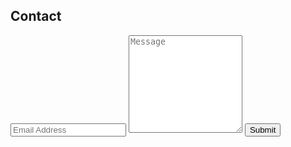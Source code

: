 <h2 class="headline">Contact</h2>

<p class="box">
  <form class="wj-contact" action="https://formspree.io/{{site.email}}" method="POST">
    <input type="text" name="email" placeholder="Email Address">
    <textarea type="text" name="content" rows="10" placeholder="Message"></textarea>
    <input type="hidden" name="_next" value="<REDIRECTION LINK> ">
    <input type="hidden" name="_subject" value="New Contact Form Submission">
    <input type="text" name="_gotcha" style="display:none">
    <input type="submit" value="Submit">
  </form>
</p>
